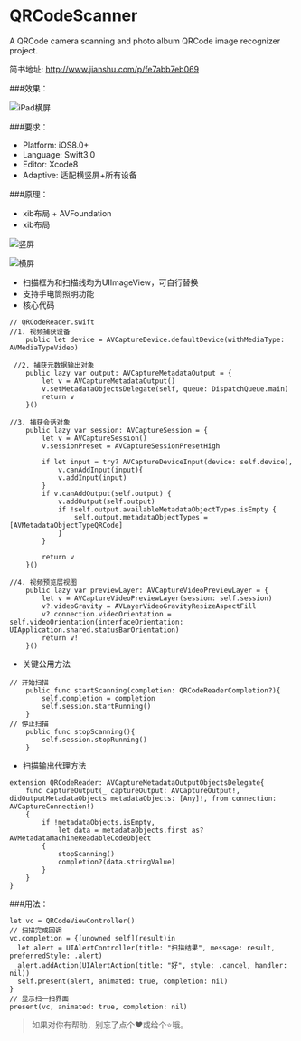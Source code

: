 # QRCodeScanner
A QRCode camera scanning and photo album QRCode image recognizer project.

简书地址: http://www.jianshu.com/p/fe7abb7eb069

###效果：

![iPad横屏](http://upload-images.jianshu.io/upload_images/1334681-d637ccedede2e987.png?imageMogr2/auto-orient/strip%7CimageView2/2/w/1240)

###要求：
- Platform: iOS8.0+ 
- Language: Swift3.0
- Editor: Xcode8
- Adaptive: 适配横竖屏+所有设备

###原理：
- xib布局 + AVFoundation
- xib布局

![竖屏](http://upload-images.jianshu.io/upload_images/1334681-6dd3744d68e6d6a2.png?imageMogr2/auto-orient/strip%7CimageView2/2/w/1240)

![横屏](http://upload-images.jianshu.io/upload_images/1334681-f899b99cb2964a7e.png?imageMogr2/auto-orient/strip%7CimageView2/2/w/1240)

- 扫描框为和扫描线均为UIImageView，可自行替换
- 支持手电筒照明功能
- 核心代码

```
// QRCodeReader.swift
//1. 视频捕获设备
    public let device = AVCaptureDevice.defaultDevice(withMediaType: AVMediaTypeVideo)
    
 //2. 捕获元数据输出对象
    public lazy var output: AVCaptureMetadataOutput = {
        let v = AVCaptureMetadataOutput()
        v.setMetadataObjectsDelegate(self, queue: DispatchQueue.main)
        return v
    }()

//3. 捕获会话对象
    public lazy var session: AVCaptureSession = {
        let v = AVCaptureSession()
        v.sessionPreset = AVCaptureSessionPresetHigh
        
        if let input = try? AVCaptureDeviceInput(device: self.device),
            v.canAddInput(input){
            v.addInput(input)
        }
        if v.canAddOutput(self.output) {
            v.addOutput(self.output)
            if !self.output.availableMetadataObjectTypes.isEmpty {
                self.output.metadataObjectTypes = [AVMetadataObjectTypeQRCode]
            }
        }
        
        return v
    }()
    
//4. 视频预览层视图
    public lazy var previewLayer: AVCaptureVideoPreviewLayer = {
        let v = AVCaptureVideoPreviewLayer(session: self.session)
        v?.videoGravity = AVLayerVideoGravityResizeAspectFill
        v?.connection.videoOrientation = self.videoOrientation(interfaceOrientation: UIApplication.shared.statusBarOrientation)
        return v!
    }()

```
- 关键公用方法

```
// 开始扫描
    public func startScanning(completion: QRCodeReaderCompletion?){
        self.completion = completion
        self.session.startRunning()
    }
// 停止扫描
    public func stopScanning(){
        self.session.stopRunning()
    }
```
- 扫描输出代理方法

```
extension QRCodeReader: AVCaptureMetadataOutputObjectsDelegate{
    func captureOutput(_ captureOutput: AVCaptureOutput!, didOutputMetadataObjects metadataObjects: [Any]!, from connection: AVCaptureConnection!)
    {
        if !metadataObjects.isEmpty,
            let data = metadataObjects.first as? AVMetadataMachineReadableCodeObject
        {
            stopScanning()
            completion?(data.stringValue)
        }
    }
}
```

###用法：
```
let vc = QRCodeViewController()
// 扫描完成回调
vc.completion = {[unowned self](result)in
  let alert = UIAlertController(title: "扫描结果", message: result, preferredStyle: .alert)
  alert.addAction(UIAlertAction(title: "好", style: .cancel, handler: nil))
  self.present(alert, animated: true, completion: nil)
}
// 显示扫一扫界面
present(vc, animated: true, completion: nil)
```

> 如果对你有帮助，别忘了点个❤️或给个⭐️哦。

